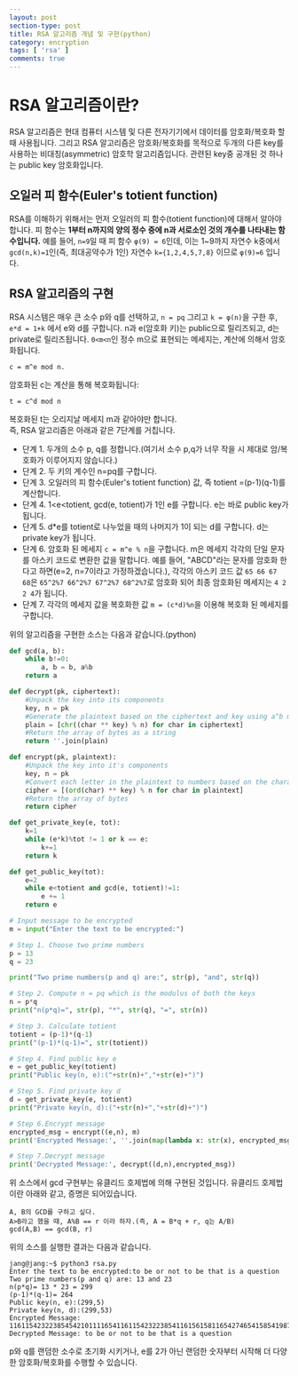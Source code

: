 ```yaml
---
layout: post
section-type: post
title: RSA 알고리즘 개념 및 구현(python)
category: encryption
tags: [ 'rsa' ]
comments: true
---
```


# RSA 알고리즘이란?

RSA 알고리즘은 현대 컴퓨터 시스템 및 다른 전자기기에서 데이터를 암호화/복호화 할 때 사용됩니다.
그리고 RSA 알고리즘은 암호화/복호화를 목적으로 두개의 다른 key를 사용하는 비대칭(asymmetric) 암호학 알고리즘입니다. 관련된 key중 공개된 것 하나는 public key 암호화입니다.

## 오일러 피 함수(Euler's totient function)

RSA를 이해하기 위해서는 먼저 오일러의 피 함수(totient function)에 대해서 알아야합니다. 피 함수는 **1부터 n까지의 양의 정수 중에 n과 서로소인 것의 개수를 나타내는 함수입니다.** 예를 들어, `n=9`일 때 피 함수 `φ(9) = 6`인데, 이는 1~9까지 자연수 k중에서 `gcd(n,k)=1`인(즉, 최대공약수가 1인) 자연수 `k={1,2,4,5,7,8}` 이므로 `φ(9)=6` 입니다.

## RSA 알고리즘의 구현

RSA 시스템은 매우 큰 소수 p와 q를 선택하고, `n = pq` 그리고 `k = φ(n)`을 구한 후, `e*d = 1+k` 에서 e와 d를 구합니다. n과 e(암호화 키)는 public으로 릴리즈되고, d는 private로 릴리즈됩니다. `0<m<n`인 정수 m으로 표현되는 메세지는, 계산에 의해서 암호화됩니다.

``` text
c = m^e mod n.
```

암호화된 c는 계산을 통해 복호화됩니다:
``` text
t = c^d mod n
```

복호화된 t는 오리지날 메세지 m과 같아야만 합니다.  
즉, RSA 알고리즘은 아래과 같은 7단계를 거칩니다.

- 단계 1. 두개의 소수 p, q를 정합니다.(여기서 소수 p,q가 너무 작을 시 제대로 암/복호화가 이루어지지 않습니다.)
- 단계 2. 두 키의 계수인 n=pq를 구합니다.  
- 단계 3. 오일러의 피 함수(Euler's totient function) 값, 즉 totient =(p-1)(q-1)를 계산합니다.  
- 단계 4. 1<e<totient, gcd(e, totient)가 1인 e를 구합니다. e는 바로 public key가 됩니다.  
- 단계 5. d*e를 totient로 나누었을 때의 나머지가 1이 되는 d를 구합니다. d는 private key가 됩니다.  
- 단계 6. 암호화 된 메세지 `c = m^e % n`을 구합니다. m은 메세지 각각의 단일 문자를 아스키 코드로 변환한 값을 말합니다. 예를 들어, "ABCD"라는 문자를 암호화 한다고 하면(e=2, n=7이라고 가정하겠습니다.), 각각의 아스키 코드 값 `65 66 67 68`은 `65^2%7 66^2%7 67^2%7 68^2%7`로 암호화 되어 최종 암호화된 메세지는 `4 2 2 4`가 됩니다.
- 단계 7. 각각의 메세지 값을 복호화한 값 `m = (c*d)%n`을 이용해 복호화 된 메세지를 구합니다.

위의 알고리즘을 구현한 소스는 다음과 같습니다.(python)

``` python
def gcd(a, b):
    while b!=0:
        a, b = b, a%b
    return a

def decrypt(pk, ciphertext):
    #Unpack the key into its components
    key, n = pk
    #Generate the plaintext based on the ciphertext and key using a^b mod m
    plain = [chr((char ** key) % n) for char in ciphertext]
    #Return the array of bytes as a string
    return ''.join(plain)

def encrypt(pk, plaintext):
    #Unpack the key into it's components
    key, n = pk
    #Convert each letter in the plaintext to numbers based on the character using a^b mod m
    cipher = [(ord(char) ** key) % n for char in plaintext]
    #Return the array of bytes
    return cipher

def get_private_key(e, tot):
    k=1
    while (e*k)%tot != 1 or k == e:
        k+=1
    return k

def get_public_key(tot):
    e=2
    while e<totient and gcd(e, totient)!=1:
        e += 1
    return e

# Input message to be encrypted
m = input("Enter the text to be encrypted:")

# Step 1. Choose two prime numbers
p = 13
q = 23

print("Two prime numbers(p and q) are:", str(p), "and", str(q))

# Step 2. Compute n = pq which is the modulus of both the keys
n = p*q
print("n(p*q)=", str(p), "*", str(q), "=", str(n))

# Step 3. Calculate totient
totient = (p-1)*(q-1)
print("(p-1)*(q-1)=", str(totient))

# Step 4. Find public key e
e = get_public_key(totient)
print("Public key(n, e):("+str(n)+","+str(e)+")")

# Step 5. Find private key d
d = get_private_key(e, totient)
print("Private key(n, d):("+str(n)+","+str(d)+")")

# Step 6.Encrypt message
encrypted_msg = encrypt((e,n), m)
print('Encrypted Message:', ''.join(map(lambda x: str(x), encrypted_msg)))

# Step 7.Decrypt message
print('Decrypted Message:', decrypt((d,n),encrypted_msg))
```

위 소스에서 gcd 구현부는 유클리드 호제법에 의해 구현된 것입니다. 유클리드 호제법이란 아래와 같고, 증명은 되어있습니다.

```
A, B의 GCD를 구하고 싶다.
A>B라고 했을 때, A%B == r 이라 하자.(즉, A = B*q + r, q는 A/B)
gcd(A,B) == gcd(B, r)
```

위의 소스를 실행한 결과는 다음과 같습니다.

``` shell
jang@jang:~$ python3 rsa.py                                      
Enter the text to be encrypted:to be or not to be that is a question
Two prime numbers(p and q) are: 13 and 23
n(p*q)= 13 * 23 = 299
(p-1)*(q-1)= 264
Public key(n, e):(299,5)
Private key(n, d):(299,53)
Encrypted Message: 116115423223854542101111654116115423223854116156158116542746541585419878238461162711210
Decrypted Message: to be or not to be that is a question
```

p와 q를 랜덤한 소수로 초기화 시키거나, e를 2가 아닌 랜덤한 숫자부터 시작해 더 다양한 암호화/복호화를 수행할 수 있습니다.
